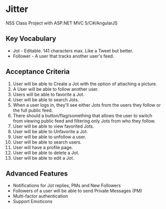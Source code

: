 # Jitter

NSS Class Project with ASP.NET MVC 5/C#/AngularJS

## Key Vocabulary

* Jot - Editable. 141 characters max. Like a Tweet but better.
* Follower - A user that tracks another user's feed.

## Acceptance Criteria

1. User will be able to Create a Jot with the option of attaching a picture.
2. A User will be able to follow another user.
3. Users will be able to favorite a Jot.
4. User will be able to search Jots.
5. When a user logs in, they'll see either Jots from the users they follow or the full public feed.
6. There should a button/flag/something that allows the user to switch from viewing public feed and filtering only Jots from who they follow.
7. User will be able to view favorited Jots.
8. User will be able to Unfavorite a Jot.
9. User will be able to unfollow a user.
10. User will be able to search users.
11. User will have a profile page.
12. User will be able to delete a Jot.
13. User will be able to edit a Jot.

## Advanced Features

* Notifications for Jot replies, PMs and New Followers
* Followers of a user will be able to send Private Messages (PM)
* Multi-factor authentication
* Support Emoticons
